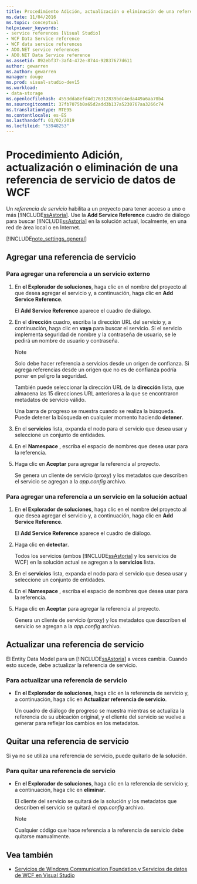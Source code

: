 ```yaml
---
title: Procedimiento Adición, actualización o eliminación de una referencia de servicio de datos de WCF
ms.date: 11/04/2016
ms.topic: conceptual
helpviewer_keywords:
- service references [Visual Studio]
- WCF Data Service reference
- WCF data service references
- ADO.NET service references
- ADO.NET Data Service reference
ms.assetid: 892ebf37-3af4-472e-8744-92837677d611
author: gewarren
ms.author: gewarren
manager: douge
ms.prod: visual-studio-dev15
ms.workload:
- data-storage
ms.openlocfilehash: 4553dda8efd4d176312839bdc4eda449a6aa70b4
ms.sourcegitcommit: 37fb7075b0a65d2add3b137a5230767aa3266c74
ms.translationtype: MTE95
ms.contentlocale: es-ES
ms.lasthandoff: 01/02/2019
ms.locfileid: "53948253"
---
```

# <a name="how-to-add-update-or-remove-a-wcf-data-service-reference"></a>Procedimiento Adición, actualización o eliminación de una referencia de servicio de datos de WCF
Un *referencia de servicio* habilita a un proyecto para tener acceso a uno o más [!INCLUDE[ssAstoria](../data-tools/includes/ssastoria_md.md)]. Use la **Add Service Reference** cuadro de diálogo para buscar [!INCLUDE[ssAstoria](../data-tools/includes/ssastoria_md.md)] en la solución actual, localmente, en una red de área local o en Internet.

[!INCLUDE[note_settings_general](../data-tools/includes/note_settings_general_md.md)]

## <a name="add-a-service-reference"></a>Agregar una referencia de servicio

### <a name="to-add-a-reference-to-an-external-service"></a>Para agregar una referencia a un servicio externo

1.  En **el Explorador de soluciones**, haga clic en el nombre del proyecto al que desea agregar el servicio y, a continuación, haga clic en **Add Service Reference**.

     El **Add Service Reference** aparece el cuadro de diálogo.

2.  En el **dirección** cuadro, escriba la dirección URL del servicio y, a continuación, haga clic en **vaya** para buscar el servicio. Si el servicio implementa seguridad de nombre y la contraseña de usuario, se le pedirá un nombre de usuario y contraseña.

    > [!NOTE]
    >  Solo debe hacer referencia a servicios desde un origen de confianza. Si agrega referencias desde un origen que no es de confianza podría poner en peligro la seguridad.

     También puede seleccionar la dirección URL de la **dirección** lista, que almacena las 15 direcciones URL anteriores a la que se encontraron metadatos de servicio válido.

     Una barra de progreso se muestra cuando se realiza la búsqueda. Puede detener la búsqueda en cualquier momento haciendo **detener**.

3.  En el **servicios** lista, expanda el nodo para el servicio que desea usar y seleccione un conjunto de entidades.

4.  En el **Namespace** , escriba el espacio de nombres que desea usar para la referencia.

5.  Haga clic en **Aceptar** para agregar la referencia al proyecto.

     Se genera un cliente de servicio (proxy) y los metadatos que describen el servicio se agregan a la *app.config* archivo.

### <a name="to-add-a-reference-to-a-service-in-the-current-solution"></a>Para agregar una referencia a un servicio en la solución actual

1. En **el Explorador de soluciones**, haga clic en el nombre del proyecto al que desea agregar el servicio y, a continuación, haga clic en **Add Service Reference**.

    El **Add Service Reference** aparece el cuadro de diálogo.

2. Haga clic en **detectar**.

    Todos los servicios (ambos [!INCLUDE[ssAstoria](../data-tools/includes/ssastoria_md.md)] y los servicios de WCF) en la solución actual se agregan a la **servicios** lista.

3. En el **servicios** lista, expanda el nodo para el servicio que desea usar y seleccione un conjunto de entidades.

4. En el **Namespace** , escriba el espacio de nombres que desea usar para la referencia.

5. Haga clic en **Aceptar** para agregar la referencia al proyecto.

    Genera un cliente de servicio (proxy) y los metadatos que describen el servicio se agregan a la *app.config* archivo.

## <a name="update-a-service-reference"></a>Actualizar una referencia de servicio
 El Entity Data Model para un [!INCLUDE[ssAstoria](../data-tools/includes/ssastoria_md.md)] a veces cambia. Cuando esto sucede, debe actualizar la referencia de servicio.

### <a name="to-update-a-service-reference"></a>Para actualizar una referencia de servicio

-   En **el Explorador de soluciones**, haga clic en la referencia de servicio y, a continuación, haga clic en **Actualizar referencia de servicio**.

     Un cuadro de diálogo de progreso se muestra mientras se actualiza la referencia de su ubicación original, y el cliente del servicio se vuelve a generar para reflejar los cambios en los metadatos.

## <a name="remove-a-service-reference"></a>Quitar una referencia de servicio
 Si ya no se utiliza una referencia de servicio, puede quitarlo de la solución.

### <a name="to-remove-a-service-reference"></a>Para quitar una referencia de servicio

-   En **el Explorador de soluciones**, haga clic en la referencia de servicio y, a continuación, haga clic en **eliminar**.

     El cliente del servicio se quitará de la solución y los metadatos que describen el servicio se quitará el *app.config* archivo.

    > [!NOTE]
    >  Cualquier código que hace referencia a la referencia de servicio debe quitarse manualmente.

## <a name="see-also"></a>Vea también

- [Servicios de Windows Communication Foundation y Servicios de datos de WCF en Visual Studio](../data-tools/windows-communication-foundation-services-and-wcf-data-services-in-visual-studio.md)
